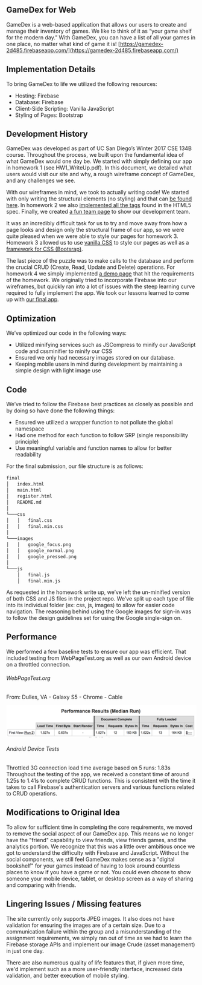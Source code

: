 ## GameDex for Web
GameDex is a web-based application that allows our users to create and manage their inventory of games. We like to think of it as “your game shelf for the modern day.” With GameDex, you can have a list of all your games in one place, no matter what kind of game it is!
[https://gamedex-2d485.firebaseapp.com/](https://gamedex-2d485.firebaseapp.com/)

## Implementation Details
To bring GameDex to life we utilized the following resources:
* Hosting: Firebase
* Database: Firebase
* Client-Side Scripting: Vanilla JavaScript
* Styling of Pages: Bootstrap

## Development History
GameDex was developed as part of UC San Diego’s Winter 2017 CSE 134B course. Throughout the process, we built upon the fundamental idea of what GameDex would one day be. We started with simply defining our app in homework 1 (see HW1_WriteUp.pdf). In this document, we detailed what users would visit our site and why, a rough wireframe concept of GameDex, and any challenges we see.

With our wireframes in mind, we took to actually writing code! We started with only writing the structural elements (no styling) and that can [be found here](../../public/wireframes). In homework 2 we also [implemented all the tags](../../public/tags) found in the HTML5 spec. Finally, we created [a fun team page](../../public/team.html) to show our development team.

It was an incredibly difficult task for us to try and move away from how a page looks and design only the structural frame of our app, so we were quite pleased when we were able to style our pages for homework 3. Homework 3 allowed us to use [vanilla CSS](../../public/vanilla) to style our pages as well as a [framework for CSS (Bootsrap)](../../public/bootstrap).

The last piece of the puzzle was to make calls to the database and perform the crucial CRUD (Create, Read, Update and Delete) operations. For homework 4 we simply implemented [a demo page](../../public/demo) that hit the requirements of the homework. We originally tried to incorporate Firebase into our wireframes, but quickly ran into a lot of issues with the steep learning curve required to fully implement the app. We took our lessons learned to come up with [our final app](../../public/final).

## Optimization
We’ve optimized our code in the following ways:
* Utilized minifying services such as JSCompress to minify our JavaScript code and cssminifier to minify our CSS
* Ensured we only had necessary images stored on our database.
* Keeping mobile users in mind during development by maintaining a simple design with light image use

## Code
We’ve tried to follow the Firebase best practices as closely as possible and by doing so have done the following things:
* Ensured we utilized a wrapper function to not pollute the global namespace
* Had one method for each function to follow SRP (single responsibility principle)
* Use meaningful variable and function names to allow for better readability

For the final submission, our file structure is as follows:
```
final
│   index.html
│   main.html
│   register.html
│   README.md
│
└───css
│   │   final.css
│   │   final.min.css
│
└───images
│   │   google_focus.png
│   │   google_normal.png
│   │   google_pressed.png
│
└───js
    │   final.js
    │   final.min.js
```

As requested in the homework write up, we’ve left the un-minified version of both CSS and JS files in the project repo. We’ve split up each type of file into its individual folder (ex: css, js, images) to allow for easier code navigation. The reasoning behind using the Google images for sign-in was to follow the design guidelines set for using the Google single-sign on.

## Performance
We performed a few baseline tests to ensure our app was efficient. That included testing from WebPageTest.org as well as our own Android device on a throttled connection.

###### WebPageTest.org
From: Dulles, VA - Galaxy S5 - Chrome - Cable

![alt text](../webpagetest.png)

###### Android Device Tests
Throttled 3G connection load time average based on 5 runs: 1.83s
Throughout the testing of the app, we received a constant time of around 1.25s to 1.41s to complete CRUD functions. This is consistent with the time it takes to call Firebase's authentication servers and various functions related to CRUD operations.

## Modifications to Original Idea
To allow for sufficient time in completing the core requirements, we moved to remove the social aspect of our GameDex app. This means we no longer have the "friend" capability to view friends, view friends games, and the analytics portion. We recognize that this was a little over ambitious once we got to understand the difficulty with Firebase and JavaScript. Without the social components, we still feel GameDex makes sense as a "digital bookshelf" for your games instead of having to look around countless places to know if you have a game or not. You could even choose to show someone your mobile device, tablet, or desktop screen as a way of sharing and comparing with friends.

## Lingering Issues / Missing features
The site currently only supports JPEG images. It also does not have validation for ensuring the images are of a certain size. Due to a communication
failure within the group and a misunderstanding of the assignment requirements, we simply ran out of time as we had to learn the Firebase storage APIs
and implement our image Crude (asset management) in just one day.

There are also numerous quality of life features that, if given more time, we'd implement such as a more user-friendly interface, increased
data validation, and better execution of mobile styling.
